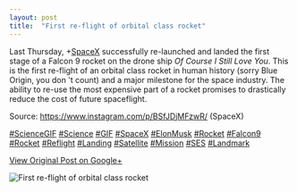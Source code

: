 ```yaml
---
layout: post
title:  "First re-flight of orbital class rocket"
---
```


Last Thursday, +[SpaceX](https://plus.google.com/104512038508075599339)
successfully re-launched and landed the first stage of a Falcon 9 rocket on
the drone ship _Of Course I Still Love You_. This is the first re-flight of an
orbital class rocket in human history (sorry Blue Origin, you don 't count)
and a major milestone for the space industry. The ability to re-use the most
expensive part of a rocket promises to drastically reduce the cost of future
spaceflight.  
  
Source: <https://www.instagram.com/p/BSfJDjMFzwR/> (SpaceX)  
  
[#ScienceGIF](https://plus.google.com/s/%23ScienceGIF/posts)
[#Science](https://plus.google.com/s/%23Science/posts)
[#GIF](https://plus.google.com/s/%23GIF/posts)
[#SpaceX](https://plus.google.com/s/%23SpaceX/posts)
[#ElonMusk](https://plus.google.com/s/%23ElonMusk/posts)
[#Rocket](https://plus.google.com/s/%23Rocket/posts)
[#Falcon9](https://plus.google.com/s/%23Falcon9/posts)
[#Rocket](https://plus.google.com/s/%23Rocket/posts)
[#Reflight](https://plus.google.com/s/%23Reflight/posts)
[#Landing](https://plus.google.com/s/%23Landing/posts)
[#Satellite](https://plus.google.com/s/%23Satellite/posts)
[#Mission](https://plus.google.com/s/%23Mission/posts)
[#SES](https://plus.google.com/s/%23SES/posts)
[#Landmark](https://plus.google.com/s/%23Landmark/posts)

[View Original Post on Google+](https://plus.google.com/+ColinSullender/posts/ZAru8LQtJQf)

![First re-flight of orbital class rocket](/assets/img/2017-04-05-First-reflight-of-orbital-class-rocket.gif)
